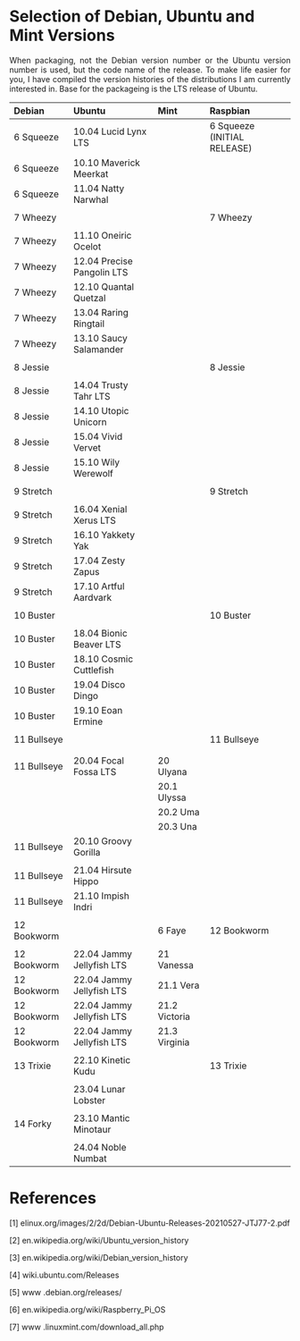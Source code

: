 # Selection of Debian, Ubuntu and Mint Versions

<p align="justify">When packaging, not the Debian version number or the Ubuntu version number is used, but the code name of the release. To make life easier for you, I have compiled the version histories of the distributions I am currently interested in. Base for the packageing is the LTS release of Ubuntu.</p>

| Debian               | Ubuntu                     | Mint                | Raspbian                    | 
| :------------------- | :------------------------- | :------------------ | :-------------------------- |
| 6 Squeeze            | 10.04 Lucid Lynx LTS       |                     | 6 Squeeze (INITIAL RELEASE) |  
| 6 Squeeze            | 10.10 Maverick Meerkat     |                     |                             |
| 6 Squeeze            | 11.04 Natty Narwhal        |                     |                             |
|                      |                            |                     |                             |
| 7 Wheezy             |                            |                     | 7 Wheezy                    |
|                      |                            |                     |                             |
| 7 Wheezy             | 11.10 Oneiric Ocelot       |                     |                             |
| 7 Wheezy             | 12.04 Precise Pangolin LTS |                     |                             | 
| 7 Wheezy             | 12.10 Quantal Quetzal      |                     |                             | 
| 7 Wheezy             | 13.04 Raring Ringtail      |                     |                             | 
| 7 Wheezy             | 13.10 Saucy Salamander     |                     |                             |
|                      |                            |                     |                             |
| 8 Jessie             |                            |                     | 8 Jessie                    |
|                      |                            |                     |                             |
| 8 Jessie             | 14.04 Trusty Tahr LTS      |                     |                             |
| 8 Jessie             | 14.10 Utopic Unicorn       |                     |                             | 
| 8 Jessie             | 15.04 Vivid Vervet         |                     |                             | 
| 8 Jessie             | 15.10 Wily Werewolf        |                     |                             | 
|                      |                            |                     |                             |
| 9 Stretch            |                            |                     | 9 Stretch                   |
|                      |                            |                     |                             |
| 9 Stretch            | 16.04 Xenial Xerus LTS     |                     |                             | 
| 9 Stretch            | 16.10 Yakkety Yak          |                     |                             | 
| 9 Stretch            | 17.04 Zesty Zapus          |                     |                             | 
| 9 Stretch            | 17.10 Artful Aardvark      |                     |                             | 
|                      |                            |                     |                             |
| 10 Buster            |                            |                     | 10 Buster                   |
|                      |                            |                     |                             |
| 10 Buster            | 18.04 Bionic Beaver LTS    |                     |                             |
| 10 Buster            | 18.10 Cosmic Cuttlefish    |                     |                             |
| 10 Buster            | 19.04 Disco Dingo          |                     |                             |
| 10 Buster            | 19.10 Eoan Ermine          |                     |                             |
|                      |                            |                     |                             |
| 11 Bullseye          |                            |                     | 11	Bullseye                |
|                      |                            |                     |                             |
|                      |                            |                     |                             |
| 11 Bullseye          | 20.04 Focal Fossa LTS      | 20	Ulyana          |                             |
|                      |                            | 20.1	Ulyssa        |                             |
|                      |                            | 20.2	Uma           |                             |
|                      |                            | 20.3	Una           |                             |
| 11 Bullseye          | 20.10 Groovy Gorilla       |                     |                             | 
|                      |                            |                     |                             |
| 11 Bullseye          | 21.04 Hirsute Hippo        |                     |                             |
| 11 Bullseye          | 21.10 Impish Indri         |                     |                             |
|                      |                            |                     |                             |
| 12 Bookworm          |                            | 6 Faye              | 12	Bookworm                |
|                      |                            |                     |                             |
| 12 Bookworm          | 22.04 Jammy Jellyfish LTS  | 21 Vanessa          |                             |
| 12 Bookworm          | 22.04 Jammy Jellyfish LTS  | 21.1 Vera           |                             |
| 12 Bookworm          | 22.04 Jammy Jellyfish LTS  | 21.2 Victoria       |                             |
| 12 Bookworm          | 22.04 Jammy Jellyfish LTS  | 21.3 Virginia       |                             |
|                      |                            |                     |                             |
| 13 Trixie	           | 22.10 Kinetic Kudu         |                     | 13	Trixie                  |
|                      |                            |                     |                             |
|                      | 23.04 Lunar Lobster        |                     |                             |
|                      |                            |                     |                             |
| 14	Forky	           | 23.10 Mantic Minotaur      |                     |                             |
|                      |                            |                     |                             |
|                      | 24.04 Noble Numbat         |                     |                             |

# References

[1]    elinux.org/images/2/2d/Debian-Ubuntu-Releases-20210527-JTJ77-2.pdf

[2]    en.wikipedia.org/wiki/Ubuntu_version_history

[3]    en.wikipedia.org/wiki/Debian_version_history

[4]    wiki.ubuntu.com/Releases

[5]    www .debian.org/releases/

[6]    en.wikipedia.org/wiki/Raspberry_Pi_OS

[7]    www .linuxmint.com/download_all.php






